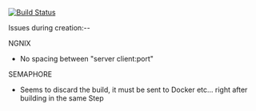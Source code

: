 [![Build Status](https://rohan-git.semaphoreci.com/badges/multi-docker/branches/master.svg?style=shields)](https://rohan-git.semaphoreci.com/projects/multi-docker)

Issues during creation:--

NGNIX
- No spacing between "server client:port"

SEMAPHORE
- Seems to discard the build, it must be sent to Docker etc... right after building in the same Step
